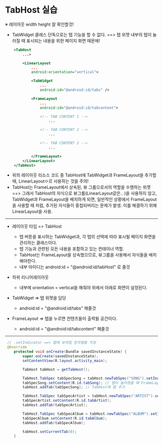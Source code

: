 # TabHost 실습 

※ 레이아웃 width height 잘 확인할것!

 - TabWidget 클래스 단독으로는 탭 기능을 할 수 없다. 
   ==> 탭 위젯 내부의 탭이 눌러질 때 표시되는 내용을 위한 페이지 화면 때문에!

```xml
    <TabHost
        ...>

        <LinearLayout
            ...
            android:orientation="vertical">

            <TabWidget
                ...
                android:id="@android:id/tabs" />

            <FrameLayout
                ...
                android:id="@android:id/tabcontent">

                <!-- TAB CONTENT 1 -->
                    ...

                <!-- TAB CONTENT 2 -->
                    ...

                <!-- TAB CONTENT 2 -->
                    ...

            </FrameLayout>
        </LinearLayout>
    </TabHost>
```
  - 위의 레이아웃 리소스 코드 중 TabHost에 TabWidget과 FrameLayout을 추가할 때, LinearLayoutㅇ르 사용하는 것을 주의!
  - TabHost는 FrameLayout에서 상속된, 뷰 그룹으로서의 역할을 수행하는 위젯
    ==> 그래서 TabHost의 자식으로 뷰그룹(LinearLayout같은.. )을 사용하지 않고, TabWidget과 FrameLayout을 배치하게 되면, 일반적인 상황에서
        FrameLayout을 사용할 때 처럼, 추가된 자식들이 중첩되버리는 문제가 발생. 이를 해결하기 위해 LinearLayout을 사용.
---

 - 레이아웃 타입 => TabHost 
    - 탭 버튼을 표시하는 TabWidget과, 각 탭의 선택에 따라 표시될 페이지 화면을 관리하는 클래스이다. 
    - 탭 기능과 관련된 모든 내용을 포함하고 있는 컨테이너 역할.
    - TabHost는 FrameLayout을 상속했으므로, 뷰그룹을 사용해서 자식들을 배치해야한다. 
    - 내부 아이디는 android:id = "@android:id/tabHost" 로 줄것
    
 - 하위 리니어레이아웃 
    - 내부에 orientation = vertical을 해줘야 위에서 아래로 화면이 설정된다.
    
 - TabWidget  => 탭 위젯을 담당
    - android:id = "@android:id/tabs" 해줄것
    
 - FrameLayout => 탭을 누르면 컨텐츠들이 출력될 공간이다.
    - android:id = "@android:id/tabcontent" 해줄것


---

```java
 // .setIndicator ==> 탭에 보여질 문자열을 지정
 @Override
    protected void onCreate(Bundle savedInstanceState) {
        super.onCreate(savedInstanceState);
        setContentView(R.layout.activity_main);

        TabHost tabHost = getTabHost();

        TabHost.TabSpec tabSpecSong = tabHost.newTabSpec("SONG").setIndicator("음악별"); // "SONG"태그를 가진 TabSpec객체 생성
        tabSpecSong.setContent(R.id.tabSong); // 탭이 눌러졌을 때 FrameLayout에 표시될 content 뷰에 대한 리소스 id를 지정
        tabHost.addTab(tabSpecSong); // TabHost에 탭 추가

        TabHost.TabSpec tabSpecArtist = tabHost.newTabSpec("ARTIST").setIndicator("가수별");
        tabSpecArtist.setContent(R.id.tabArtist);
        tabHost.addTab(tabSpecArtist);

        TabHost.TabSpec tabSpecAlbum = tabHost.newTabSpec("ALBUM").setIndicator("앨범별");
        tabSpecAlbum.setContent(R.id.tabAlbum);
        tabHost.addTab(tabSpecAlbum);

        tabHost.setCurrentTab(0);
    }
```
  

